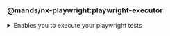 <!-- markdownlint-disable MD041 -->
### @mands/nx-playwright:playwright-executor

<details>
<summary>Enables you to execute your playwright tests</summary>

The _playwright-executor_ executor is a third party executor provided by @mands and enables you to run your e2e tests. 

## Usage

The following command will run all of the playwright tests within your e2e test folder, as part of the executor it will automatically spin up a web server on local host for the corresponding application.

```bash
nx e2e <app-name>-e2e
```

### Command line arguments

See the [@mands/nx-playwright](https://github.com/marksandspencer/nx-plugins/tree/main/packages/nx-playwright#execution-flags) plugin page for a list of up to date command line arguments


</details>
